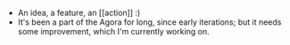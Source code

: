 - An idea, a feature, an [[action]] :)
- It's been a part of the Agora for long, since early iterations; but it needs some improvement, which I'm currently working on.
